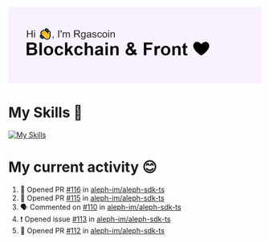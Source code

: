 <!--
**Rgascoin/Rgascoin** is a ✨ _special_ ✨ repository because its `README.md` (this file) appears on your GitHub profile.
-->

![image info](./header.png)


# My Skills 🌟

[![My Skills](https://skillicons.dev/icons?i=solidity,nextjs,tailwind,react,nodejs,ts,docker,jest,py,postgres,git,bash,cpp)](https://skillicons.dev)


# My current activity 😊

<!--START_SECTION:activity-->
1. 💪 Opened PR [#116](https://github.com/aleph-im/aleph-sdk-ts/pull/116) in [aleph-im/aleph-sdk-ts](https://github.com/aleph-im/aleph-sdk-ts)
2. 💪 Opened PR [#115](https://github.com/aleph-im/aleph-sdk-ts/pull/115) in [aleph-im/aleph-sdk-ts](https://github.com/aleph-im/aleph-sdk-ts)
3. 🗣 Commented on [#110](https://github.com/aleph-im/aleph-sdk-ts/issues/110) in [aleph-im/aleph-sdk-ts](https://github.com/aleph-im/aleph-sdk-ts)
4. ❗️ Opened issue [#113](https://github.com/aleph-im/aleph-sdk-ts/issues/113) in [aleph-im/aleph-sdk-ts](https://github.com/aleph-im/aleph-sdk-ts)
5. 💪 Opened PR [#112](https://github.com/aleph-im/aleph-sdk-ts/pull/112) in [aleph-im/aleph-sdk-ts](https://github.com/aleph-im/aleph-sdk-ts)
<!--END_SECTION:activity-->

